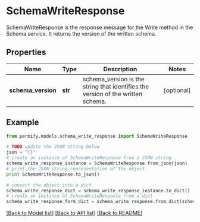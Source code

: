 # SchemaWriteResponse

SchemaWriteResponse is the response message for the Write method in the Schema service. It returns the version of the written schema.

## Properties

Name | Type | Description | Notes
------------ | ------------- | ------------- | -------------
**schema_version** | **str** | schema_version is the string that identifies the version of the written schema. | [optional] 

## Example

```python
from permify.models.schema_write_response import SchemaWriteResponse

# TODO update the JSON string below
json = "{}"
# create an instance of SchemaWriteResponse from a JSON string
schema_write_response_instance = SchemaWriteResponse.from_json(json)
# print the JSON string representation of the object
print SchemaWriteResponse.to_json()

# convert the object into a dict
schema_write_response_dict = schema_write_response_instance.to_dict()
# create an instance of SchemaWriteResponse from a dict
schema_write_response_form_dict = schema_write_response.from_dict(schema_write_response_dict)
```
[[Back to Model list]](../README.md#documentation-for-models) [[Back to API list]](../README.md#documentation-for-api-endpoints) [[Back to README]](../README.md)


